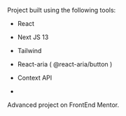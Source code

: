 Project built using the following tools:

- React
- Next JS 13
- Tailwind

- React-aria ( @react-aria/button ) 
- Context API
- 

Advanced project on FrontEnd Mentor.
